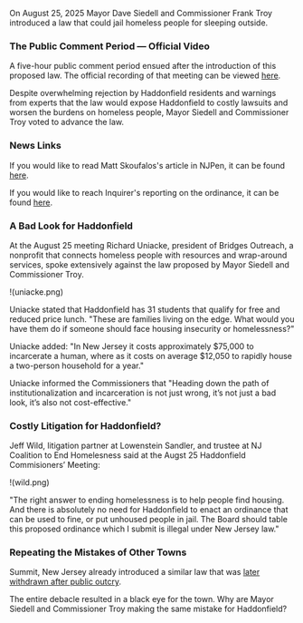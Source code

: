 On August 25, 2025 Mayor Dave Siedell and Commissioner Frank Troy introduced a law that could jail homeless people for sleeping outside. 

### The Public Comment Period — Official Video

A five-hour public comment period ensued after the introduction of this proposed law. The official recording of that meeting can be viewed [here](https://www.youtube.com/watch?v=SjO2hV16Anc&ab_channel=BoroughofHaddonfield).

Despite overwhelming rejection by Haddonfield residents and warnings from experts that the law would expose Haddonfield to costly lawsuits and worsen the burdens on homeless people, Mayor Siedell and Commissioner Troy voted to advance the law.

### News Links

If you would like to read Matt Skoufalos's article in NJPen, it can be found [here](https://www.njpen.com/haddonfield-advances-anti-homelessness-ordinance-over-objections-of-packed-forum/).

If you would like to reach Inquirer's reporting on the ordinance, it can be found [here](https://www.inquirer.com/crime/haddonfield-homeless-outdoor-sleeping-ban-20250827.html).

### A Bad Look for Haddonfield

At the August 25 meeting Richard Uniacke, president of Bridges Outreach, a nonprofit that connects homeless people with resources and wrap-around services, spoke extensively against the law proposed by Mayor Siedell and Commissioner Troy.

!(uniacke.png)

Uniacke stated that Haddonfield has 31 students that qualify for free and reduced price lunch. "These are families living on the edge. What would you have them do if someone should face housing insecurity or homelessness?"

Uniacke added: "In New Jersey it costs approximately $75,000 to incarcerate a human, where as it costs on average $12,050 to rapidly house a two-person household for a year."

Uniacke informed the Commissioners that "Heading down the path of institutionalization and incarceration is not just wrong, it’s not just a bad look, it’s also not cost-effective."

### Costly Litigation for Haddonfield?

Jeff Wild, litigation partner at Lowenstein Sandler, and trustee at NJ Coalition to End Homelesness said at the Augst 25 Haddonfield Commisioners’ Meeting:
 
!(wild.png)

"The right answer to ending homelessness is to help people find housing. And there is absolutely no need for Haddonfield to enact an ordinance that can be used to fine, or put unhoused people in jail. The Board should table this proposed ordinance which I submit is illegal under New Jersey law."

### Repeating the Mistakes of Other Towns

Summit, New Jersey already introduced a similar law that was [later withdrawn after public outcry](https://gothamist.com/news/wealthy-nj-city-rethinks-law-that-could-jail-homeless-people-after-public-outcry).

The entire debacle resulted in a black eye for the town. Why are Mayor Siedell and Commissioner Troy making the same mistake for Haddonfield?
